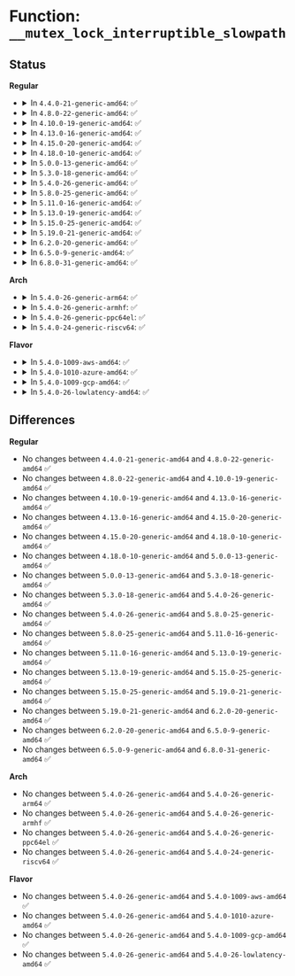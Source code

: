 # Function: <code>__mutex_lock_interruptible_slowpath</code>

## Status
<b>Regular</b>
<ul>
<li>
<details>
<summary>In <code>4.4.0-21-generic-amd64</code>: ✅</summary>

```c
int __mutex_lock_interruptible_slowpath(struct mutex * lock)
```

```json
{
  "name": "__mutex_lock_interruptible_slowpath",
  "collision_type": "Unique Static",
  "inline_type": "No",
  "funcs": [
    {
      "addr": 18446744071587372544,
      "name": "__mutex_lock_interruptible_slowpath",
      "external": false,
      "loc": "kernel/locking/mutex.c:832",
      "file": "kernel/locking/mutex.c",
      "inline": "seen, unknown",
      "caller_inline": [],
      "caller_func": [
        "kernel/locking/mutex.c:mutex_lock_interruptible"
      ]
    }
  ],
  "symbols": [
    {
      "addr": 18446744071587372544,
      "name": "__mutex_lock_interruptible_slowpath",
      "section": ".text",
      "bind": "STB_LOCAL",
      "size": 341
    }
  ]
}
```
</details>
</li>
<li>
<details>
<summary>In <code>4.8.0-22-generic-amd64</code>: ✅</summary>

```c
int __mutex_lock_interruptible_slowpath(struct mutex * lock)
```

```json
{
  "name": "__mutex_lock_interruptible_slowpath",
  "collision_type": "Unique Static",
  "inline_type": "No",
  "funcs": [
    {
      "addr": 18446744071587873376,
      "name": "__mutex_lock_interruptible_slowpath",
      "external": false,
      "loc": "kernel/locking/mutex.c:836",
      "file": "kernel/locking/mutex.c",
      "inline": "seen, unknown",
      "caller_inline": [],
      "caller_func": [
        "kernel/locking/mutex.c:mutex_lock_interruptible"
      ]
    }
  ],
  "symbols": [
    {
      "addr": 18446744071587873376,
      "name": "__mutex_lock_interruptible_slowpath",
      "section": ".text",
      "bind": "STB_LOCAL",
      "size": 344
    }
  ]
}
```
</details>
</li>
<li>
<details>
<summary>In <code>4.10.0-19-generic-amd64</code>: ✅</summary>

```c
int __mutex_lock_interruptible_slowpath(struct mutex * lock)
```

```json
{
  "name": "__mutex_lock_interruptible_slowpath",
  "collision_type": "Unique Static",
  "inline_type": "No",
  "funcs": [
    {
      "addr": 18446744071588088880,
      "name": "__mutex_lock_interruptible_slowpath",
      "external": false,
      "loc": "kernel/locking/mutex.c:968",
      "file": "kernel/locking/mutex.c",
      "inline": "seen, unknown",
      "caller_inline": [],
      "caller_func": [
        "kernel/locking/mutex.c:mutex_lock_interruptible"
      ]
    }
  ],
  "symbols": [
    {
      "addr": 18446744071588088880,
      "name": "__mutex_lock_interruptible_slowpath",
      "section": ".text",
      "bind": "STB_LOCAL",
      "size": 728
    }
  ]
}
```
</details>
</li>
<li>
<details>
<summary>In <code>4.13.0-16-generic-amd64</code>: ✅</summary>

```c
int __mutex_lock_interruptible_slowpath(struct mutex * lock)
```

```json
{
  "name": "__mutex_lock_interruptible_slowpath",
  "collision_type": "Unique Static",
  "inline_type": "No",
  "funcs": [
    {
      "addr": 18446744071588315360,
      "name": "__mutex_lock_interruptible_slowpath",
      "external": false,
      "loc": "kernel/locking/mutex.c:1141",
      "file": "kernel/locking/mutex.c",
      "inline": "seen, unknown",
      "caller_inline": [],
      "caller_func": [
        "kernel/locking/mutex.c:mutex_lock_interruptible"
      ]
    }
  ],
  "symbols": [
    {
      "addr": 18446744071588315360,
      "name": "__mutex_lock_interruptible_slowpath",
      "section": ".text",
      "bind": "STB_LOCAL",
      "size": 21
    }
  ]
}
```
</details>
</li>
<li>
<details>
<summary>In <code>4.15.0-20-generic-amd64</code>: ✅</summary>

```c
int __mutex_lock_interruptible_slowpath(struct mutex * lock)
```

```json
{
  "name": "__mutex_lock_interruptible_slowpath",
  "collision_type": "Unique Static",
  "inline_type": "No",
  "funcs": [
    {
      "addr": 18446744071588880832,
      "name": "__mutex_lock_interruptible_slowpath",
      "external": false,
      "loc": "kernel/locking/mutex.c:1141",
      "file": "kernel/locking/mutex.c",
      "inline": "seen, unknown",
      "caller_inline": [],
      "caller_func": [
        "kernel/locking/mutex.c:mutex_lock_interruptible"
      ]
    }
  ],
  "symbols": [
    {
      "addr": 18446744071588880832,
      "name": "__mutex_lock_interruptible_slowpath",
      "section": ".text",
      "bind": "STB_LOCAL",
      "size": 21
    }
  ]
}
```
</details>
</li>
<li>
<details>
<summary>In <code>4.18.0-10-generic-amd64</code>: ✅</summary>

```c
int __mutex_lock_interruptible_slowpath(struct mutex * lock)
```

```json
{
  "name": "__mutex_lock_interruptible_slowpath",
  "collision_type": "Unique Static",
  "inline_type": "No",
  "funcs": [
    {
      "addr": 18446744071589261168,
      "name": "__mutex_lock_interruptible_slowpath",
      "external": false,
      "loc": "kernel/locking/mutex.c:1165",
      "file": "kernel/locking/mutex.c",
      "inline": "seen, unknown",
      "caller_inline": [],
      "caller_func": [
        "kernel/locking/mutex.c:mutex_lock_interruptible"
      ]
    }
  ],
  "symbols": [
    {
      "addr": 18446744071589261168,
      "name": "__mutex_lock_interruptible_slowpath",
      "section": ".text",
      "bind": "STB_LOCAL",
      "size": 21
    }
  ]
}
```
</details>
</li>
<li>
<details>
<summary>In <code>5.0.0-13-generic-amd64</code>: ✅</summary>

```c
int __mutex_lock_interruptible_slowpath(struct mutex * lock)
```

```json
{
  "name": "__mutex_lock_interruptible_slowpath",
  "collision_type": "Unique Static",
  "inline_type": "No",
  "funcs": [
    {
      "addr": 18446744071589503664,
      "name": "__mutex_lock_interruptible_slowpath",
      "external": false,
      "loc": "kernel/locking/mutex.c:1343",
      "file": "kernel/locking/mutex.c",
      "inline": "seen, unknown",
      "caller_inline": [],
      "caller_func": [
        "kernel/locking/mutex.c:mutex_lock_interruptible"
      ]
    }
  ],
  "symbols": [
    {
      "addr": 18446744071589503664,
      "name": "__mutex_lock_interruptible_slowpath",
      "section": ".text",
      "bind": "STB_LOCAL",
      "size": 21
    }
  ]
}
```
</details>
</li>
<li>
<details>
<summary>In <code>5.3.0-18-generic-amd64</code>: ✅</summary>

```c
int __mutex_lock_interruptible_slowpath(struct mutex * lock)
```

```json
{
  "name": "__mutex_lock_interruptible_slowpath",
  "collision_type": "Unique Static",
  "inline_type": "No",
  "funcs": [
    {
      "addr": 18446744071589964352,
      "name": "__mutex_lock_interruptible_slowpath",
      "external": false,
      "loc": "kernel/locking/mutex.c:1348",
      "file": "kernel/locking/mutex.c",
      "inline": "seen, unknown",
      "caller_inline": [],
      "caller_func": [
        "kernel/locking/mutex.c:mutex_lock_interruptible"
      ]
    }
  ],
  "symbols": [
    {
      "addr": 18446744071589964352,
      "name": "__mutex_lock_interruptible_slowpath",
      "section": ".text",
      "bind": "STB_LOCAL",
      "size": 21
    }
  ]
}
```
</details>
</li>
<li>
<details>
<summary>In <code>5.4.0-26-generic-amd64</code>: ✅</summary>

```c
int __mutex_lock_interruptible_slowpath(struct mutex * lock)
```

```json
{
  "name": "__mutex_lock_interruptible_slowpath",
  "collision_type": "Unique Static",
  "inline_type": "No",
  "funcs": [
    {
      "addr": 18446744071590192016,
      "name": "__mutex_lock_interruptible_slowpath",
      "external": false,
      "loc": "kernel/locking/mutex.c:1374",
      "file": "kernel/locking/mutex.c",
      "inline": "seen, unknown",
      "caller_inline": [],
      "caller_func": [
        "kernel/locking/mutex.c:mutex_lock_interruptible"
      ]
    }
  ],
  "symbols": [
    {
      "addr": 18446744071590192016,
      "name": "__mutex_lock_interruptible_slowpath",
      "section": ".text",
      "bind": "STB_LOCAL",
      "size": 21
    }
  ]
}
```
</details>
</li>
<li>
<details>
<summary>In <code>5.8.0-25-generic-amd64</code>: ✅</summary>

```c
int __mutex_lock_interruptible_slowpath(struct mutex * lock)
```

```json
{
  "name": "__mutex_lock_interruptible_slowpath",
  "collision_type": "Unique Static",
  "inline_type": "No",
  "funcs": [
    {
      "addr": 18446744071591208064,
      "name": "__mutex_lock_interruptible_slowpath",
      "external": false,
      "loc": "kernel/locking/mutex.c:1374",
      "file": "kernel/locking/mutex.c",
      "inline": "seen, unknown",
      "caller_inline": [],
      "caller_func": [
        "kernel/locking/mutex.c:mutex_lock_interruptible"
      ]
    }
  ],
  "symbols": [
    {
      "addr": 18446744071591208064,
      "name": "__mutex_lock_interruptible_slowpath",
      "section": ".text",
      "bind": "STB_LOCAL",
      "size": 21
    }
  ]
}
```
</details>
</li>
<li>
<details>
<summary>In <code>5.11.0-16-generic-amd64</code>: ✅</summary>

```c
int __mutex_lock_interruptible_slowpath(struct mutex * lock)
```

```json
{
  "name": "__mutex_lock_interruptible_slowpath",
  "collision_type": "Unique Static",
  "inline_type": "No",
  "funcs": [
    {
      "addr": 18446744071591703264,
      "name": "__mutex_lock_interruptible_slowpath",
      "external": false,
      "loc": "kernel/locking/mutex.c:1377",
      "file": "kernel/locking/mutex.c",
      "inline": "seen, unknown",
      "caller_inline": [],
      "caller_func": [
        "kernel/locking/mutex.c:mutex_lock_interruptible"
      ]
    }
  ],
  "symbols": [
    {
      "addr": 18446744071591703264,
      "name": "__mutex_lock_interruptible_slowpath",
      "section": ".text",
      "bind": "STB_LOCAL",
      "size": 21
    }
  ]
}
```
</details>
</li>
<li>
<details>
<summary>In <code>5.13.0-19-generic-amd64</code>: ✅</summary>

```c
int __mutex_lock_interruptible_slowpath(struct mutex * lock)
```

```json
{
  "name": "__mutex_lock_interruptible_slowpath",
  "collision_type": "Unique Static",
  "inline_type": "No",
  "funcs": [
    {
      "addr": 18446744071591643552,
      "name": "__mutex_lock_interruptible_slowpath",
      "external": false,
      "loc": "kernel/locking/mutex.c:1375",
      "file": "kernel/locking/mutex.c",
      "inline": "seen, unknown",
      "caller_inline": [],
      "caller_func": [
        "kernel/locking/mutex.c:mutex_lock_interruptible"
      ]
    }
  ],
  "symbols": [
    {
      "addr": 18446744071591643552,
      "name": "__mutex_lock_interruptible_slowpath",
      "section": ".text",
      "bind": "STB_LOCAL",
      "size": 21
    }
  ]
}
```
</details>
</li>
<li>
<details>
<summary>In <code>5.15.0-25-generic-amd64</code>: ✅</summary>

```c
int __mutex_lock_interruptible_slowpath(struct mutex * lock)
```

```json
{
  "name": "__mutex_lock_interruptible_slowpath",
  "collision_type": "Unique Static",
  "inline_type": "No",
  "funcs": [
    {
      "addr": 18446744071592817200,
      "name": "__mutex_lock_interruptible_slowpath",
      "external": false,
      "loc": "kernel/locking/mutex.c:989",
      "file": "kernel/locking/mutex.c",
      "inline": "seen, unknown",
      "caller_inline": [],
      "caller_func": [
        "kernel/locking/mutex.c:mutex_lock_interruptible"
      ]
    }
  ],
  "symbols": [
    {
      "addr": 18446744071592817200,
      "name": "__mutex_lock_interruptible_slowpath",
      "section": ".text",
      "bind": "STB_LOCAL",
      "size": 21
    }
  ]
}
```
</details>
</li>
<li>
<details>
<summary>In <code>5.19.0-21-generic-amd64</code>: ✅</summary>

```c
int __mutex_lock_interruptible_slowpath(struct mutex * lock)
```

```json
{
  "name": "__mutex_lock_interruptible_slowpath",
  "collision_type": "Unique Static",
  "inline_type": "No",
  "funcs": [
    {
      "addr": 18446744071594724112,
      "name": "__mutex_lock_interruptible_slowpath",
      "external": false,
      "loc": "kernel/locking/mutex.c:1045",
      "file": "kernel/locking/mutex.c",
      "inline": "seen, unknown",
      "caller_inline": [],
      "caller_func": [
        "kernel/locking/mutex.c:mutex_lock_interruptible"
      ]
    }
  ],
  "symbols": [
    {
      "addr": 18446744071594724112,
      "name": "__mutex_lock_interruptible_slowpath",
      "section": ".text",
      "bind": "STB_LOCAL",
      "size": 29
    }
  ]
}
```
</details>
</li>
<li>
<details>
<summary>In <code>6.2.0-20-generic-amd64</code>: ✅</summary>

```c
int __mutex_lock_interruptible_slowpath(struct mutex * lock)
```

```json
{
  "name": "__mutex_lock_interruptible_slowpath",
  "collision_type": "Unique Static",
  "inline_type": "No",
  "funcs": [
    {
      "addr": 18446744071596474480,
      "name": "__mutex_lock_interruptible_slowpath",
      "external": false,
      "loc": "kernel/locking/mutex.c:1045",
      "file": "kernel/locking/mutex.c",
      "inline": "seen, unknown",
      "caller_inline": [],
      "caller_func": [
        "kernel/locking/mutex.c:mutex_lock_interruptible"
      ]
    }
  ],
  "symbols": [
    {
      "addr": 18446744071596474480,
      "name": "__mutex_lock_interruptible_slowpath",
      "section": ".text",
      "bind": "STB_LOCAL",
      "size": 29
    }
  ]
}
```
</details>
</li>
<li>
<details>
<summary>In <code>6.5.0-9-generic-amd64</code>: ✅</summary>

```c
int __mutex_lock_interruptible_slowpath(struct mutex * lock)
```

```json
{
  "name": "__mutex_lock_interruptible_slowpath",
  "collision_type": "Unique Static",
  "inline_type": "No",
  "funcs": [
    {
      "addr": 18446744071597013040,
      "name": "__mutex_lock_interruptible_slowpath",
      "external": false,
      "loc": "kernel/locking/mutex.c:1045",
      "file": "kernel/locking/mutex.c",
      "inline": "seen, unknown",
      "caller_inline": [],
      "caller_func": [
        "kernel/locking/mutex.c:mutex_lock_interruptible"
      ]
    }
  ],
  "symbols": [
    {
      "addr": 18446744071597013040,
      "name": "__mutex_lock_interruptible_slowpath",
      "section": ".text",
      "bind": "STB_LOCAL",
      "size": 29
    }
  ]
}
```
</details>
</li>
<li>
<details>
<summary>In <code>6.8.0-31-generic-amd64</code>: ✅</summary>

```c
int __mutex_lock_interruptible_slowpath(struct mutex * lock)
```

```json
{
  "name": "__mutex_lock_interruptible_slowpath",
  "collision_type": "Unique Static",
  "inline_type": "No",
  "funcs": [
    {
      "addr": 18446744071597942384,
      "name": "__mutex_lock_interruptible_slowpath",
      "external": false,
      "loc": "kernel/locking/mutex.c:1050",
      "file": "kernel/locking/mutex.c",
      "inline": "seen, unknown",
      "caller_inline": [],
      "caller_func": [
        "kernel/locking/mutex.c:mutex_lock_interruptible"
      ]
    }
  ],
  "symbols": [
    {
      "addr": 18446744071597942384,
      "name": "__mutex_lock_interruptible_slowpath",
      "section": ".text",
      "bind": "STB_LOCAL",
      "size": 29
    }
  ]
}
```
</details>
</li>
</ul>
<b>Arch</b>
<ul>
<li>
<details>
<summary>In <code>5.4.0-26-generic-arm64</code>: ✅</summary>

```c
int __mutex_lock_interruptible_slowpath(struct mutex * lock)
```

```json
{
  "name": "__mutex_lock_interruptible_slowpath",
  "collision_type": "Unique Static",
  "inline_type": "No",
  "funcs": [
    {
      "addr": 18446603336503932608,
      "name": "__mutex_lock_interruptible_slowpath",
      "external": false,
      "loc": "kernel/locking/mutex.c:1374",
      "file": "kernel/locking/mutex.c",
      "inline": "seen, unknown",
      "caller_inline": [],
      "caller_func": [
        "kernel/locking/mutex.c:mutex_lock_interruptible"
      ]
    }
  ],
  "symbols": [
    {
      "addr": 18446603336503932608,
      "name": "__mutex_lock_interruptible_slowpath",
      "section": ".text",
      "bind": "STB_LOCAL",
      "size": 48
    }
  ]
}
```
</details>
</li>
<li>
<details>
<summary>In <code>5.4.0-26-generic-armhf</code>: ✅</summary>

```c
int __mutex_lock_interruptible_slowpath(struct mutex * lock)
```

```json
{
  "name": "__mutex_lock_interruptible_slowpath",
  "collision_type": "Unique Static",
  "inline_type": "No",
  "funcs": [
    {
      "addr": 3236546524,
      "name": "__mutex_lock_interruptible_slowpath",
      "external": false,
      "loc": "kernel/locking/mutex.c:1374",
      "file": "kernel/locking/mutex.c",
      "inline": "seen, unknown",
      "caller_inline": [],
      "caller_func": [
        "kernel/locking/mutex.c:mutex_lock_interruptible"
      ]
    }
  ],
  "symbols": [
    {
      "addr": 3236546524,
      "name": "__mutex_lock_interruptible_slowpath",
      "section": ".text",
      "bind": "STB_LOCAL",
      "size": 32
    }
  ]
}
```
</details>
</li>
<li>
<details>
<summary>In <code>5.4.0-26-generic-ppc64el</code>: ✅</summary>

```c
int __mutex_lock_interruptible_slowpath(struct mutex * lock)
```

```json
{
  "name": "__mutex_lock_interruptible_slowpath",
  "collision_type": "Unique Static",
  "inline_type": "No",
  "funcs": [
    {
      "addr": 13835058055297785072,
      "name": "__mutex_lock_interruptible_slowpath",
      "external": false,
      "loc": "kernel/locking/mutex.c:1374",
      "file": "kernel/locking/mutex.c",
      "inline": "seen, unknown",
      "caller_inline": [],
      "caller_func": [
        "kernel/locking/mutex.c:mutex_lock_interruptible"
      ]
    }
  ],
  "symbols": [
    {
      "addr": 13835058055297785072,
      "name": "__mutex_lock_interruptible_slowpath",
      "section": ".text",
      "bind": "STB_LOCAL",
      "size": 24
    }
  ]
}
```
</details>
</li>
<li>
<details>
<summary>In <code>5.4.0-24-generic-riscv64</code>: ✅</summary>

```c
int __mutex_lock_interruptible_slowpath(struct mutex * lock)
```

```json
{
  "name": "__mutex_lock_interruptible_slowpath",
  "collision_type": "Unique Static",
  "inline_type": "No",
  "funcs": [
    {
      "addr": 18446743936279803124,
      "name": "__mutex_lock_interruptible_slowpath",
      "external": false,
      "loc": "kernel/locking/mutex.c:1374",
      "file": "kernel/locking/mutex.c",
      "inline": "seen, unknown",
      "caller_inline": [],
      "caller_func": [
        "kernel/locking/mutex.c:mutex_lock_interruptible"
      ]
    }
  ],
  "symbols": [
    {
      "addr": 18446743936279803124,
      "name": "__mutex_lock_interruptible_slowpath",
      "section": ".text",
      "bind": "STB_LOCAL",
      "size": 44
    }
  ]
}
```
</details>
</li>
</ul>
<b>Flavor</b>
<ul>
<li>
<details>
<summary>In <code>5.4.0-1009-aws-amd64</code>: ✅</summary>

```c
int __mutex_lock_interruptible_slowpath(struct mutex * lock)
```

```json
{
  "name": "__mutex_lock_interruptible_slowpath",
  "collision_type": "Unique Static",
  "inline_type": "No",
  "funcs": [
    {
      "addr": 18446744071589794304,
      "name": "__mutex_lock_interruptible_slowpath",
      "external": false,
      "loc": "kernel/locking/mutex.c:1374",
      "file": "kernel/locking/mutex.c",
      "inline": "seen, unknown",
      "caller_inline": [],
      "caller_func": [
        "kernel/locking/mutex.c:mutex_lock_interruptible"
      ]
    }
  ],
  "symbols": [
    {
      "addr": 18446744071589794304,
      "name": "__mutex_lock_interruptible_slowpath",
      "section": ".text",
      "bind": "STB_LOCAL",
      "size": 21
    }
  ]
}
```
</details>
</li>
<li>
<details>
<summary>In <code>5.4.0-1010-azure-amd64</code>: ✅</summary>

```c
int __mutex_lock_interruptible_slowpath(struct mutex * lock)
```

```json
{
  "name": "__mutex_lock_interruptible_slowpath",
  "collision_type": "Unique Static",
  "inline_type": "No",
  "funcs": [
    {
      "addr": 18446744071589516784,
      "name": "__mutex_lock_interruptible_slowpath",
      "external": false,
      "loc": "kernel/locking/mutex.c:1374",
      "file": "kernel/locking/mutex.c",
      "inline": "seen, unknown",
      "caller_inline": [],
      "caller_func": [
        "kernel/locking/mutex.c:mutex_lock_interruptible"
      ]
    }
  ],
  "symbols": [
    {
      "addr": 18446744071589516784,
      "name": "__mutex_lock_interruptible_slowpath",
      "section": ".text",
      "bind": "STB_LOCAL",
      "size": 21
    }
  ]
}
```
</details>
</li>
<li>
<details>
<summary>In <code>5.4.0-1009-gcp-amd64</code>: ✅</summary>

```c
int __mutex_lock_interruptible_slowpath(struct mutex * lock)
```

```json
{
  "name": "__mutex_lock_interruptible_slowpath",
  "collision_type": "Unique Static",
  "inline_type": "No",
  "funcs": [
    {
      "addr": 18446744071590237712,
      "name": "__mutex_lock_interruptible_slowpath",
      "external": false,
      "loc": "kernel/locking/mutex.c:1374",
      "file": "kernel/locking/mutex.c",
      "inline": "seen, unknown",
      "caller_inline": [],
      "caller_func": [
        "kernel/locking/mutex.c:mutex_lock_interruptible"
      ]
    }
  ],
  "symbols": [
    {
      "addr": 18446744071590237712,
      "name": "__mutex_lock_interruptible_slowpath",
      "section": ".text",
      "bind": "STB_LOCAL",
      "size": 21
    }
  ]
}
```
</details>
</li>
<li>
<details>
<summary>In <code>5.4.0-26-lowlatency-amd64</code>: ✅</summary>

```c
int __mutex_lock_interruptible_slowpath(struct mutex * lock)
```

```json
{
  "name": "__mutex_lock_interruptible_slowpath",
  "collision_type": "Unique Static",
  "inline_type": "No",
  "funcs": [
    {
      "addr": 18446744071590285760,
      "name": "__mutex_lock_interruptible_slowpath",
      "external": false,
      "loc": "kernel/locking/mutex.c:1374",
      "file": "kernel/locking/mutex.c",
      "inline": "seen, unknown",
      "caller_inline": [],
      "caller_func": [
        "kernel/locking/mutex.c:mutex_lock_interruptible"
      ]
    }
  ],
  "symbols": [
    {
      "addr": 18446744071590285760,
      "name": "__mutex_lock_interruptible_slowpath",
      "section": ".text",
      "bind": "STB_LOCAL",
      "size": 21
    }
  ]
}
```
</details>
</li>
</ul>

## Differences
<b>Regular</b>
<ul>
<li>
No changes between <code>4.4.0-21-generic-amd64</code> and <code>4.8.0-22-generic-amd64</code> ✅
</li>
<li>
No changes between <code>4.8.0-22-generic-amd64</code> and <code>4.10.0-19-generic-amd64</code> ✅
</li>
<li>
No changes between <code>4.10.0-19-generic-amd64</code> and <code>4.13.0-16-generic-amd64</code> ✅
</li>
<li>
No changes between <code>4.13.0-16-generic-amd64</code> and <code>4.15.0-20-generic-amd64</code> ✅
</li>
<li>
No changes between <code>4.15.0-20-generic-amd64</code> and <code>4.18.0-10-generic-amd64</code> ✅
</li>
<li>
No changes between <code>4.18.0-10-generic-amd64</code> and <code>5.0.0-13-generic-amd64</code> ✅
</li>
<li>
No changes between <code>5.0.0-13-generic-amd64</code> and <code>5.3.0-18-generic-amd64</code> ✅
</li>
<li>
No changes between <code>5.3.0-18-generic-amd64</code> and <code>5.4.0-26-generic-amd64</code> ✅
</li>
<li>
No changes between <code>5.4.0-26-generic-amd64</code> and <code>5.8.0-25-generic-amd64</code> ✅
</li>
<li>
No changes between <code>5.8.0-25-generic-amd64</code> and <code>5.11.0-16-generic-amd64</code> ✅
</li>
<li>
No changes between <code>5.11.0-16-generic-amd64</code> and <code>5.13.0-19-generic-amd64</code> ✅
</li>
<li>
No changes between <code>5.13.0-19-generic-amd64</code> and <code>5.15.0-25-generic-amd64</code> ✅
</li>
<li>
No changes between <code>5.15.0-25-generic-amd64</code> and <code>5.19.0-21-generic-amd64</code> ✅
</li>
<li>
No changes between <code>5.19.0-21-generic-amd64</code> and <code>6.2.0-20-generic-amd64</code> ✅
</li>
<li>
No changes between <code>6.2.0-20-generic-amd64</code> and <code>6.5.0-9-generic-amd64</code> ✅
</li>
<li>
No changes between <code>6.5.0-9-generic-amd64</code> and <code>6.8.0-31-generic-amd64</code> ✅
</li>
</ul>
<b>Arch</b>
<ul>
<li>
No changes between <code>5.4.0-26-generic-amd64</code> and <code>5.4.0-26-generic-arm64</code> ✅
</li>
<li>
No changes between <code>5.4.0-26-generic-amd64</code> and <code>5.4.0-26-generic-armhf</code> ✅
</li>
<li>
No changes between <code>5.4.0-26-generic-amd64</code> and <code>5.4.0-26-generic-ppc64el</code> ✅
</li>
<li>
No changes between <code>5.4.0-26-generic-amd64</code> and <code>5.4.0-24-generic-riscv64</code> ✅
</li>
</ul>
<b>Flavor</b>
<ul>
<li>
No changes between <code>5.4.0-26-generic-amd64</code> and <code>5.4.0-1009-aws-amd64</code> ✅
</li>
<li>
No changes between <code>5.4.0-26-generic-amd64</code> and <code>5.4.0-1010-azure-amd64</code> ✅
</li>
<li>
No changes between <code>5.4.0-26-generic-amd64</code> and <code>5.4.0-1009-gcp-amd64</code> ✅
</li>
<li>
No changes between <code>5.4.0-26-generic-amd64</code> and <code>5.4.0-26-lowlatency-amd64</code> ✅
</li>
</ul>
